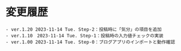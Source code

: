 # 変更履歴

	- ver.1.20 2023-11-14 Tue. Step-2：投稿時に「気分」の項目を追加
	- ver.1.10　2023-11-14 Tue. Step-1：投稿時の入力値チェックの実装
	- ver.1.00 2023-11-14 Tue. Step-0：ブログアプリのインポートと動作確認
